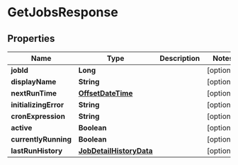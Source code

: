 # GetJobsResponse

## Properties
Name | Type | Description | Notes
------------ | ------------- | ------------- | -------------
**jobId** | **Long** |  |  [optional]
**displayName** | **String** |  |  [optional]
**nextRunTime** | [**OffsetDateTime**](OffsetDateTime.md) |  |  [optional]
**initializingError** | **String** |  |  [optional]
**cronExpression** | **String** |  |  [optional]
**active** | **Boolean** |  |  [optional]
**currentlyRunning** | **Boolean** |  |  [optional]
**lastRunHistory** | [**JobDetailHistoryData**](JobDetailHistoryData.md) |  |  [optional]

